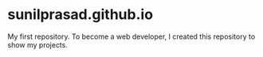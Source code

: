 # sunilprasad.github.io
My first repository.
To become a web developer, I created this repository to show my projects.

